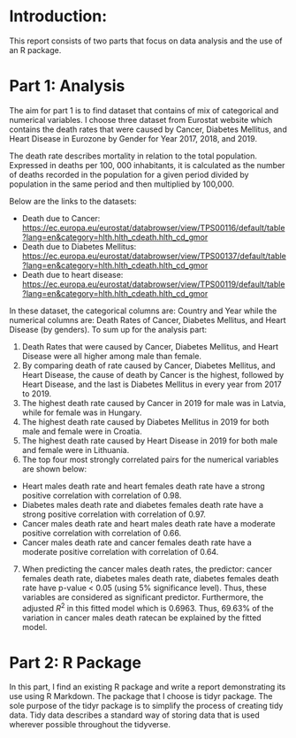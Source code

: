 # Introduction:
This report consists of two parts that focus on data analysis and the use of an R package.

# Part 1: Analysis 
The aim for part 1 is to find dataset that contains of mix of categorical and numerical variables. 
I choose three dataset from Eurostat website which contains the death rates that were caused by Cancer, Diabetes Mellitus, and 
Heart Disease in Eurozone by Gender for Year 2017, 2018, and 2019.

The death rate describes mortality in relation to the total population. 
Expressed in deaths per 100, 000 inhabitants, it is calculated as the number of deaths recorded in the population for a 
given period divided by population in the same period and then multiplied by 100,000.

Below are the links to the datasets:
- Death due to Cancer: https://ec.europa.eu/eurostat/databrowser/view/TPS00116/default/table?lang=en&category=hlth.hlth_cdeath.hlth_cd_gmor 
- Death due to Diabetes Mellitus: https://ec.europa.eu/eurostat/databrowser/view/TPS00137/default/table?lang=en&category=hlth.hlth_cdeath.hlth_cd_gmor
- Death due to heart disease: https://ec.europa.eu/eurostat/databrowser/view/TPS00119/default/table?lang=en&category=hlth.hlth_cdeath.hlth_cd_gmor

In these dataset, the categorical columns are: Country and Year while the numerical columns are: Death Rates of Cancer, Diabetes Mellitus, and Heart Disease (by genders).
To sum up for the analysis part:
1. Death Rates that were caused by Cancer, Diabetes Mellitus, and Heart Disease were all higher among male than female.
2. By comparing death of rate caused by Cancer, Diabetes Mellitus, and Heart Disease, the cause of death by Cancer is the highest, followed by Heart Disease, and the last is Diabetes Mellitus in every year from 2017 to 2019.
3. The highest death rate caused by Cancer in 2019 for male was in Latvia, while for female was in Hungary.
4. The highest death rate caused by Diabetes Mellitus in 2019 for both male and female were in Croatia.
5. The highest death rate caused by Heart Disease in 2019 for both male and female were in Lithuania.
6. The top four most strongly correlated pairs for the numerical variables are shown below:
- Heart males death rate and heart females death rate have a strong positive correlation with correlation of 0.98.
- Diabetes males death rate and diabetes females death rate have a strong positive correlation with correlation of 0.97.
- Cancer males death rate and heart males death rate have a moderate positive correlation with correlation of 0.66.
- Cancer males death rate and cancer females death rate have a moderate positive correlation with correlation of 0.64.
7. When predicting the cancer males death rates, the predictor: cancer females death rate, diabetes males death rate,
  diabetes females death rate have p-value < 0.05 (using 5% significance level).
  Thus, these variables are considered as significant predictor. Furthermore, the adjusted  $R^{2}$
  in this fitted model which is 0.6963. Thus, 69.63% of the variation in cancer males death ratecan be explained by the fitted model.

# Part 2: R Package
In this part, I find an existing R package and write a report demonstrating its use using R Markdown. 
The package that I choose is tidyr package. The sole purpose of the tidyr package is to simplify the process of creating tidy data. 
Tidy data describes a standard way of storing data that is used wherever possible throughout the tidyverse.
